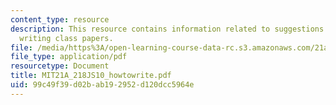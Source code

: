 ```yaml
---
content_type: resource
description: This resource contains information related to suggestions to undergraduates
  writing class papers.
file: /media/https%3A/open-learning-course-data-rc.s3.amazonaws.com/21a-218j-identity-and-difference-spring-2010/99c49f39d02bab192952d120dcc5964e_MIT21A_218JS10_howtowrite.pdf
file_type: application/pdf
resourcetype: Document
title: MIT21A_218JS10_howtowrite.pdf
uid: 99c49f39-d02b-ab19-2952-d120dcc5964e
---
```

